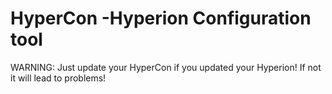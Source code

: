 # HyperCon -Hyperion Configuration tool

WARNING: Just update your HyperCon if you updated your Hyperion!
If not it will lead to problems!
